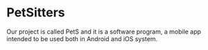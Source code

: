 # PetSitters
Our project is called PetS and it is a software program, a mobile app intended to be used both in Android and iOS system.
